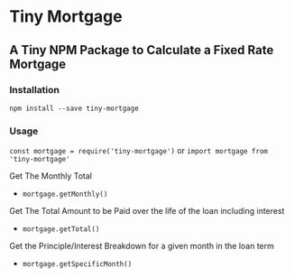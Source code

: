 # Tiny Mortgage
## A Tiny NPM Package to Calculate a Fixed Rate Mortgage

### Installation
`npm install --save tiny-mortgage`

### Usage
`const mortgage = require('tiny-mortgage')`
or
`import mortgage from 'tiny-mortgage'`

Get The Monthly Total
- `mortgage.getMonthly()`

Get The Total Amount to be Paid over the life of the loan including interest
- `mortgage.getTotal()`

Get the Principle/Interest Breakdown for a given month in the loan term
- `mortgage.getSpecificMonth()`

